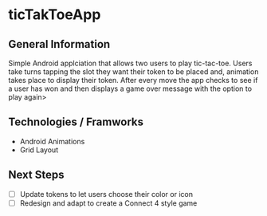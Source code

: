 # ticTakToeApp
## General Information 
Simple Android applciation that allows two users to play tic-tac-toe.
Users take turns tapping the slot they want their token to be placed and, animation takes place to display their token.
After every move the app checks to see if a user has won and then displays a game over message with the option to play again>

## Technologies / Framworks 
- Android Animations
- Grid Layout 

## Next Steps
- [ ] Update tokens to let users choose their color or icon
- [ ] Redesign and adapt to create a Connect 4 style game
